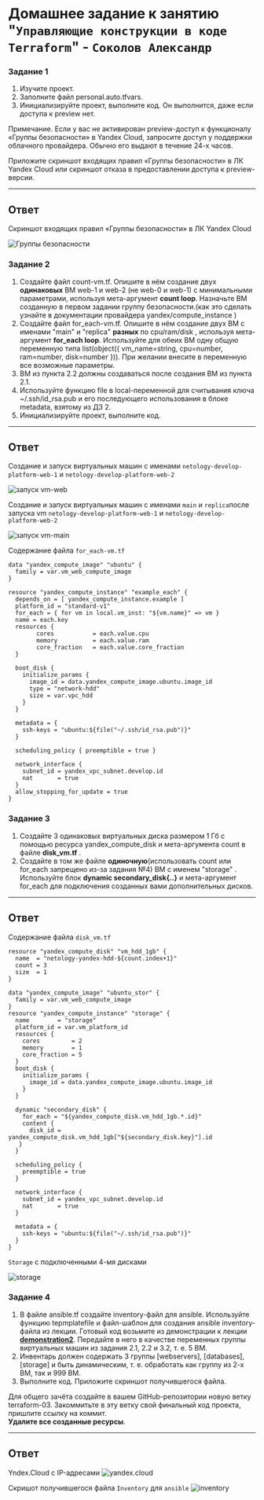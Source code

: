 # Домашнее задание к занятию "`Управляющие конструкции в коде Terraform`" - `Соколов Александр`


### Задание 1

1. Изучите проект.
2. Заполните файл personal.auto.tfvars.
3. Инициализируйте проект, выполните код. Он выполнится, даже если доступа к preview нет.

Примечание. Если у вас не активирован preview-доступ к функционалу «Группы безопасности» в Yandex Cloud, запросите доступ у поддержки облачного провайдера. Обычно его выдают в течение 24-х часов.

Приложите скриншот входящих правил «Группы безопасности» в ЛК Yandex Cloud или скриншот отказа в предоставлении доступа к preview-версии.

------

## Ответ

Скриншот входящих правил «Группы безопасности» в ЛК Yandex Cloud

![Группы безопасности](img/ter-03_01.png)


### Задание 2

1. Создайте файл count-vm.tf. Опишите в нём создание двух **одинаковых** ВМ  web-1 и web-2 (не web-0 и web-1) с минимальными параметрами, используя мета-аргумент **count loop**. Назначьте ВМ созданную в первом задании группу безопасности.(как это сделать узнайте в документации провайдера yandex/compute_instance )
2. Создайте файл for_each-vm.tf. Опишите в нём создание двух ВМ с именами "main" и "replica" **разных** по cpu/ram/disk , используя мета-аргумент **for_each loop**. Используйте для обеих ВМ одну общую переменную типа list(object({ vm_name=string, cpu=number, ram=number, disk=number  })). При желании внесите в переменную все возможные параметры.
3. ВМ из пункта 2.2 должны создаваться после создания ВМ из пункта 2.1.
4. Используйте функцию file в local-переменной для считывания ключа ~/.ssh/id_rsa.pub и его последующего использования в блоке metadata, взятому из ДЗ 2.
5. Инициализируйте проект, выполните код.

------

## Ответ

Создание и запуск виртуальных машин с именами `netology-develop-platform-web-1` и `netology-develop-platform-web-2`

![запуск vm-web](img/ter-03_02.png)


Создание и запуск виртуальных машин с именами `main` и `replica`после запуска vm `netology-develop-platform-web-1` и `netology-develop-platform-web-2`

![запуск vm-main](img/ter-03_03.png)

Содержание файла `for_each-vm.tf`

```
data "yandex_compute_image" "ubuntu" {
  family = var.vm_web_compute_image
}

resource "yandex_compute_instance" "example_each" {
  depends_on = [ yandex_compute_instance.example ]
  platform_id = "standard-v1"
  for_each = { for vm in local.vm_inst: "${vm.name}" => vm }
  name = each.key
  resources {
        cores           = each.value.cpu
        memory          = each.value.ram
        core_fraction   = each.value.core_fraction
  }

  boot_disk {
    initialize_params {
      image_id = data.yandex_compute_image.ubuntu.image_id
      type = "network-hdd"
      size = var.vpc_hdd
    }   
  }

  metadata = {
    ssh-keys = "ubuntu:${file("~/.ssh/id_rsa.pub")}"
  }

  scheduling_policy { preemptible = true }

  network_interface { 
    subnet_id = yandex_vpc_subnet.develop.id
    nat       = true
  }
  allow_stopping_for_update = true
}

```


### Задание 3

1. Создайте 3 одинаковых виртуальных диска размером 1 Гб с помощью ресурса yandex_compute_disk и мета-аргумента count в файле **disk_vm.tf** .
2. Создайте в том же файле **одиночную**(использовать count или for_each запрещено из-за задания №4) ВМ c именем "storage"  . Используйте блок **dynamic secondary_disk{..}** и мета-аргумент for_each для подключения созданных вами дополнительных дисков.

------

## Ответ

Содержание файла `disk_vm.tf`

```
resource "yandex_compute_disk" "vm_hdd_1gb" {
  name  = "netology-yandex-hdd-${count.index+1}"
  count = 3
  size  = 1
}

data "yandex_compute_image" "ubuntu_stor" {
  family = var.vm_web_compute_image
}
resource "yandex_compute_instance" "storage" {
  name        = "storage"
  platform_id = var.vm_platform_id
  resources {
    cores         = 2
    memory        = 1
    core_fraction = 5
  }
  boot_disk {
    initialize_params {
      image_id = data.yandex_compute_image.ubuntu.image_id
    }
  }

  dynamic "secondary_disk" {
    for_each = "${yandex_compute_disk.vm_hdd_1gb.*.id}"
    content {
      disk_id = yandex_compute_disk.vm_hdd_1gb["${secondary_disk.key}"].id
   }
  }

  scheduling_policy {
    preemptible = true
  }

  network_interface { 
    subnet_id = yandex_vpc_subnet.develop.id
    nat       = true
  }

  metadata = {
    ssh-keys = "ubuntu:${file("~/.ssh/id_rsa.pub")}"
  }
}

```

`Storage` с подключенными 4-мя дисками

![storage](img/ter-03_04.png)


### Задание 4

1. В файле ansible.tf создайте inventory-файл для ansible.
Используйте функцию tepmplatefile и файл-шаблон для создания ansible inventory-файла из лекции.
Готовый код возьмите из демонстрации к лекции [**demonstration2**](https://github.com/netology-code/ter-homeworks/tree/main/03/demonstration2).
Передайте в него в качестве переменных группы виртуальных машин из задания 2.1, 2.2 и 3.2, т. е. 5 ВМ.
2. Инвентарь должен содержать 3 группы [webservers], [databases], [storage] и быть динамическим, т. е. обработать как группу из 2-х ВМ, так и 999 ВМ.
4. Выполните код. Приложите скриншот получившегося файла. 

Для общего зачёта создайте в вашем GitHub-репозитории новую ветку terraform-03. Закоммитьте в эту ветку свой финальный код проекта, пришлите ссылку на коммит.   
**Удалите все созданные ресурсы**.

------

## Ответ


Yndex.Cloud с IP-адресами
![yandex.cloud](img/ter-03_07.png)

Скришот получившегося файла `Inventory` для `ansible`
![inventory](img/ter-03_08.png)
